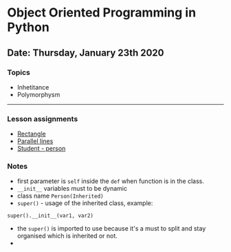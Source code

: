 # Object Oriented Programming in Python
## Date: Thursday, January 23th 2020
### Topics
* Inhetitance
* Polymorphysm


---
### Lesson assignments
* [Rectangle](/seminars/object_oriented/rectangle/rectangle.py)
* [Parallel lines](/seminars/lessons/23.1.2020/parallel_lines)
* [Student - person](/seminars/object_oriented/)

### Notes
* first parameter is `self` inside the `def` when function is in the class.
* `__init__` variables must to be dynamic
* class name `Person(Inherited)`
* `super()` - usage of the inherited class, example:

`super().__init__(var1, var2)`
  * the `super()` is imported to use because it's a must to split and
stay organised which is inherited or not.
* 
